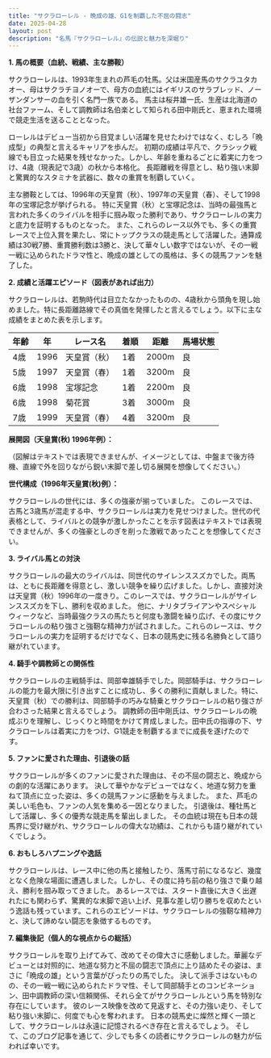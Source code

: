 ```yaml
---
title: "サクラローレル - 晩成の雄、G1を制覇した不屈の闘志"
date: 2025-04-28
layout: post
description: "名馬『サクラローレル』の伝説と魅力を深堀り"
---
```


**1. 馬の概要（血統、戦績、主な勝鞍）**

サクラローレルは、1993年生まれの芦毛の牡馬。父は米国産馬のサクラユタカオー、母はサクラチヨノオーで、母方の血統にはイギリスのサラブレッド、ノーザンダンサーの血を引く名門一族である。  馬主は桜井雄一氏、生産は北海道の社台ファーム、そして調教師は名伯楽として知られる田中剛氏と、恵まれた環境で競走生活を送ることとなった。

ローレルはデビュー当初から目覚ましい活躍を見せたわけではなく、むしろ「晩成型」の典型と言えるキャリアを歩んだ。  初期の成績は平凡で、クラシック戦線でも目立った結果を残せなかった。しかし、年齢を重ねるごとに着実に力をつけ、4歳（現表記で3歳）の秋から本格化。  長距離戦を得意とし、粘り強い末脚と驚異的なスタミナを武器に、数々の重賞を制覇していく。

主な勝鞍としては、1996年の天皇賞（秋）、1997年の天皇賞（春）、そして1998年の宝塚記念が挙げられる。  特に天皇賞（秋）と宝塚記念は、当時の最強馬と言われた多くのライバルを相手に掴み取った勝利であり、サクラローレルの実力と底力を証明するものとなった。  また、これらのレース以外でも、多くの重賞レースで上位入賞を果たし、常にトップクラスの競走馬として活躍した。通算成績は30戦7勝、重賞勝利数は3勝と、決して華々しい数字ではないが、その一戦一戦に込められたドラマ性と、晩成の雄としての風格は、多くの競馬ファンを魅了した。


**2. 成績と活躍エピソード（図表があれば出力）**

サクラローレルは、若駒時代は目立たなかったものの、4歳秋から頭角を現し始めました。特に長距離路線でその真価を発揮したと言えるでしょう。以下に主な成績をまとめた表を示します。

| 年齢 | 年 | レース名 | 着順 | 距離 | 馬場状態 |
|---|---|---|---|---|---|
| 4歳 | 1996 | 天皇賞（秋） | 1着 | 2000m | 良 |
| 5歳 | 1997 | 天皇賞（春） | 1着 | 3200m | 良 |
| 6歳 | 1998 | 宝塚記念 | 1着 | 2200m | 良 |
| 6歳 | 1998 | 菊花賞 | 3着 | 3000m | 良 |
| 7歳 | 1999 | 天皇賞（春） | 4着 | 3200m | 良 |


**展開図（天皇賞(秋) 1996年例）：**

（図解はテキストでは表現できませんが、イメージとしては、中盤まで後方待機、直線で外を回りながら鋭い末脚で差し切る展開を想像してください。）

**世代構成（1996年天皇賞(秋)例）：**

サクラローレルの世代には、多くの強豪が揃っていました。  このレースでは、古馬と3歳馬が混走する中、サクラローレルは実力を見せつけました。世代の代表格として、ライバルとの競争が激しかったことを示す図表はテキストでは表現できませんが、多くの強豪としのぎを削った激戦であったことを想像してください。


**3. ライバル馬との対決**

サクラローレルの最大のライバルは、同世代のサイレンススズカでした。両馬は、ともに長距離を得意とし、激しい競争を繰り広げました。しかし、直接対決は天皇賞（秋）1996年の一度きり。このレースでは、サクラローレルがサイレンススズカを下し、勝利を収めました。  他に、ナリタブライアンやスペシャルウィークなど、当時最強クラスの馬たちと何度も激闘を繰り広げ、その度にサクラローレルの粘り強さと強靭な精神力が試されました。これらのレースは、サクラローレルの実力を証明するだけでなく、日本の競馬史に残る名勝負として語り継がれています。


**4. 騎手や調教師との関係性**

サクラローレルの主戦騎手は、岡部幸雄騎手でした。岡部騎手は、サクラローレルの能力を最大限に引き出すことに成功し、多くの勝利に貢献しました。特に、天皇賞（秋）での勝利は、岡部騎手の巧みな騎乗とサクラローレルの粘り強さが合わさった結果と言えるでしょう。  調教師の田中剛氏は、サクラローレルの晩成ぶりを理解し、じっくりと時間をかけて育成しました。田中氏の指導の下、サクラローレルは着実に力をつけ、G1競走を制覇するまでに成長を遂げたのです。


**5. ファンに愛された理由、引退後の話**

サクラローレルが多くのファンに愛された理由は、その不屈の闘志と、晩成からの劇的な活躍にあります。  決して華やかなデビューではなく、地道な努力を重ねて頂点に立った姿は、多くの競馬ファンに感動を与えました。  また、芦毛の美しい毛色も、ファンの人気を集める一因となりました。  引退後は、種牡馬として活躍し、多くの優秀な競走馬を輩出しました。  その血統は現在も日本の競馬界に受け継がれ、サクラローレルの偉大な功績は、これからも語り継がれていくでしょう。


**6. おもしろハプニングや逸話**

サクラローレルは、レース中に他の馬と接触したり、落馬寸前になるなど、幾度となく危険な場面に遭遇しました。しかし、その度に持ち前の粘り強さで乗り越え、勝利を掴み取ってきました。  あるレースでは、スタート直後に大きく出遅れたにも関わらず、驚異的な末脚で追い上げ、見事な差し切り勝ちを収めたという逸話も残っています。これらのエピソードは、サクラローレルの強靭な精神力と、決して諦めない闘志を象徴するものです。


**7. 編集後記（個人的な視点からの総括）**

サクラローレルを取り上げてみて、改めてその偉大さに感動しました。華麗なデビューとは対照的に、地道な努力と不屈の闘志で頂点に上り詰めたその姿は、まさに「晩成の雄」という言葉がぴったりの馬でした。  決して派手さはないものの、その一戦一戦に込められたドラマ性、そして岡部騎手とのコンビネーション、田中調教師の深い信頼関係、それら全てがサクラローレルという馬を特別な存在にしています。  彼のレース映像を改めて見返すと、その力強い走り、そして粘り強い末脚に、何度でも心を奪われます。  日本の競馬史に燦然と輝く一頭として、サクラローレルは永遠に記憶されるべき存在と言えるでしょう。  そして、このブログ記事を通じて、少しでも多くの読者にサクラローレルの魅力が伝われば幸いです。

